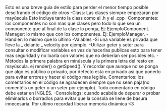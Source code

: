 Esto es una breve guía de estilo para perder el menor tiempo posible descifrando el código de otros
-Class: Las clases siempre empezaran por mayúscula Esto incluye tanto la class como el .h y el .cpp
	-Componentes: los componentes no son mas que clases pero todo lo que sea un componente que al final de la clase lo ponga, Ej: EjemploComponent.
	-Manager: lo mismo que con los componentes. Ej: EjemploManager.
	-Handler: lo mismo que lo último
-Vaiables
	-Si una variable es privada que lleve la _ delante  _ velocity por ejemplo.
	-Utilizar geter y seter para consultar o modificar variables en vez de hacerlas publicas esto para tener mas seguridad y no loarla con valores que no deberían ser posibles etc.
-Métodos la primera palabra en minúscula y la primera letra del resto en mayúscula. ej render() o
getSpeed().
Y recordar que aunque no se ponga que algo es público o privado, por defecto esta en privado así que ponerlo para evitar errores y hacer el código mas legible.
Comentarios: los comentarios en el código se agradecen siempre que no sean paja(no comentéis un geter o un seter por ejemplo). Todo comentario en código debe estar en INGLÉS.
-Consolelogs: cuando acabéis de depurar o probar eliminarlos o borradlos para evitar que la consola se llene de basura innecesaria.
Por ultimo recordad liberar memoria dinámica <3